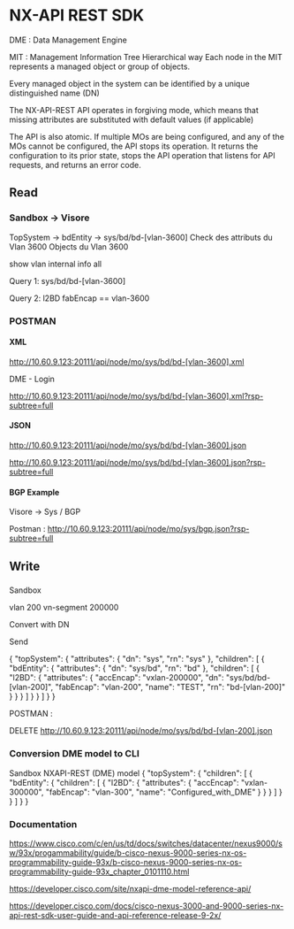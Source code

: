 # NX-API REST SDK

DME : Data Management Engine

MIT : Management Information Tree
Hierarchical way
Each node in the MIT represents a managed object or group of objects.

Every managed object in the system can be identified by a unique distinguished name (DN)

The NX-API-REST API operates in forgiving mode, which means that missing attributes are substituted with default values (if applicable)

The API is also atomic. If multiple MOs are being configured, and any of the MOs cannot be configured, the API stops its operation. It returns the configuration to its prior state, stops the API operation that listens for API requests, and returns an error code.


## Read

### Sandbox -> Visore

TopSystem -> bdEntity -> sys/bd/bd-[vlan-3600]
Check des attributs du Vlan 3600
Objects du Vlan 3600

show vlan internal info all

Query 1:
sys/bd/bd-[vlan-3600]

Query 2:
l2BD
fabEncap == vlan-3600

### POSTMAN


#### XML
http://10.60.9.123:20111/api/node/mo/sys/bd/bd-[vlan-3600].xml

DME - Login

http://10.60.9.123:20111/api/node/mo/sys/bd/bd-[vlan-3600].xml?rsp-subtree=full


#### JSON

http://10.60.9.123:20111/api/node/mo/sys/bd/bd-[vlan-3600].json

http://10.60.9.123:20111/api/node/mo/sys/bd/bd-[vlan-3600].json?rsp-subtree=full


#### BGP Example

Visore -> Sys / BGP

Postman : http://10.60.9.123:20111/api/node/mo/sys/bgp.json?rsp-subtree=full


## Write

###

Sandbox

vlan 200
  vn-segment 200000

Convert with DN

Send


{
  "topSystem": {
    "attributes": {
      "dn": "sys",
      "rn": "sys"
    },
    "children": [
      {
        "bdEntity": {
          "attributes": {
            "dn": "sys/bd",
            "rn": "bd"
          },
          "children": [
            {
              "l2BD": {
                "attributes": {
                  "accEncap": "vxlan-200000",
                  "dn": "sys/bd/bd-[vlan-200]",
                  "fabEncap": "vlan-200",
                  "name": "TEST",
                  "rn": "bd-[vlan-200]"
                }
              }
            }
          ]
        }
      }
    ]
  }
}

POSTMAN : 

DELETE http://10.60.9.123:20111/api/node/mo/sys/bd/bd-[vlan-200].json



### Conversion DME model to CLI

Sandbox
    NXAPI-REST (DME)
    model
{
  "topSystem": {
    "children": [
      {
        "bdEntity": {
          "children": [
            {
              "l2BD": {
                "attributes": {
                  "accEncap": "vxlan-300000",
                  "fabEncap": "vlan-300",
                  "name": "Configured_with_DME"
                }
              }
            }
          ]
        }
      }
    ]
  }
}




### Documentation

https://www.cisco.com/c/en/us/td/docs/switches/datacenter/nexus9000/sw/93x/progammability/guide/b-cisco-nexus-9000-series-nx-os-programmability-guide-93x/b-cisco-nexus-9000-series-nx-os-programmability-guide-93x_chapter_0101110.html

https://developer.cisco.com/site/nxapi-dme-model-reference-api/

https://developer.cisco.com/docs/cisco-nexus-3000-and-9000-series-nx-api-rest-sdk-user-guide-and-api-reference-release-9-2x/